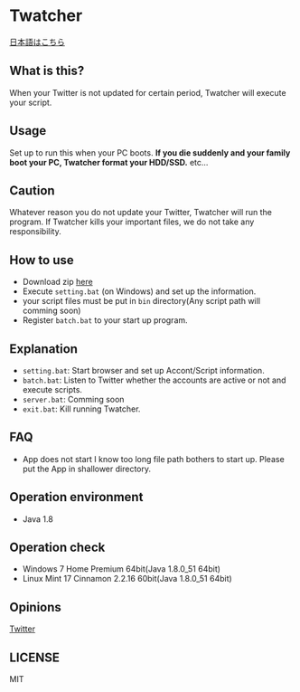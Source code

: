 # Twatcher

[日本語はこちら](README-ja.md)

## What is this?

When your Twitter is not updated for certain period, Twatcher will execute your script.

## Usage

Set up to run this when your PC boots.
**If you die suddenly and your family boot your PC, Twatcher format your HDD/SSD.**
etc...

## Caution

Whatever reason you do not update your Twitter, Twatcher will run the program.
If Twatcher kills your important files, we do not take any responsibility.

## How to use

- Download zip [here](https://github.com/srd7/twatcher/releases/)
- Execute `setting.bat` (on Windows) and set up the information.
- your script files must be put in `bin` directory(Any script path will comming soon)
- Register `batch.bat` to your start up program.

## Explanation

- `setting.bat`: Start browser and set up Accont/Script information.
- `batch.bat`: Listen to Twitter whether the accounts are active or not and execute scripts.
- `server.bat`: Comming soon
- `exit.bat`: Kill running Twatcher.

## FAQ

- App does not start
  I know too long file path bothers to start up. Please put the App in shallower directory.

## Operation environment

- Java 1.8

## Operation check

- Windows 7 Home Premium 64bit(Java 1.8.0_51 64bit)
- Linux Mint 17 Cinnamon 2.2.16 60bit(Java 1.8.0_51 64bit)

## Opinions

[Twitter](https://twitter.com/srd7)

## LICENSE

MIT
